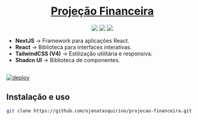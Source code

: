# <div align="center"><a href='https://projecao-financeira-coral.vercel.app/'>Projeção Financeira</a></div>

<p align="center">
  <image
  src="https://img.shields.io/github/languages/count/ojonatasquirino/projecao-financeira"
  />
  <image
  src="https://img.shields.io/github/languages/top/ojonatasquirino/projecao-financeira"
  />
  <image
  src="https://img.shields.io/github/last-commit/ojonatasquirino/projecao-financeira"
  />

</p>

- **NextJS** → Framework para aplicações React.
- **React** → Biblioteca para interfaces interativas.
- **TailwindCSS (V4)** → Estilização utilitária e responsiva.
- **Shadcn UI** → Biblioteca de componentes.

##

[![deploy](https://vercel.com/button)](https://projecao-financeira-coral.vercel.app/)

## Instalação e uso

```bash
git clone https://github.com/ojonatasquirino/projecao-financeira.git

```
